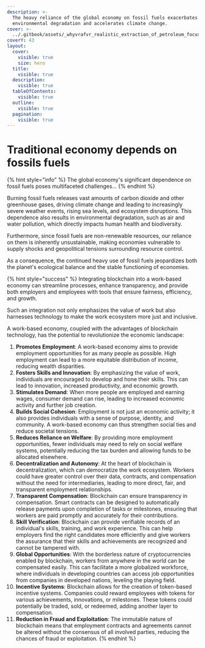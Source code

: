 ```yaml
---
description: >-
  The heavy reliance of the global economy on fossil fuels exacerbates
  environmental degradation and accelerates climate change.
cover: >-
  ../.gitbook/assets/_whyvrafvr_realistic_extraction_of_petroleum_focus_on_pumps_oil_35f32604-e4d0-4b75-a7f7-b178994e3951.png
coverY: 43
layout:
  cover:
    visible: true
    size: hero
  title:
    visible: true
  description:
    visible: true
  tableOfContents:
    visible: true
  outline:
    visible: true
  pagination:
    visible: true
---
```


# Traditional economy depends on fossils fuels

{% hint style="info" %}
The global economy's significant dependence on fossil fuels poses multifaceted challenges...
{% endhint %}

Burning fossil fuels releases vast amounts of carbon dioxide and other greenhouse gases, driving climate change and leading to increasingly severe weather events, rising sea levels, and ecosystem disruptions. This dependence also results in environmental degradation, such as air and water pollution, which directly impacts human health and biodiversity.

Furthermore, since fossil fuels are non-renewable resources, our reliance on them is inherently unsustainable, making economies vulnerable to supply shocks and geopolitical tensions surrounding resource control.&#x20;

As a consequence, the continued heavy use of fossil fuels jeopardizes both the planet's ecological balance and the stable functioning of economies.

{% hint style="success" %}
Integrating blockchain into a work-based economy can streamline processes, enhance transparency, and provide both employers and employees with tools that ensure fairness, efficiency, and growth.&#x20;

Such an integration not only emphasizes the value of work but also harnesses technology to make the work ecosystem more just and inclusive.

A work-based economy, coupled with the advantages of blockchain technology, has the potential to revolutionize the economic landscape:

1. **Promotes Employment**: A work-based economy aims to provide employment opportunities for as many people as possible. High employment can lead to a more equitable distribution of income, reducing wealth disparities.
2. **Fosters Skills and Innovation**: By emphasizing the value of work, individuals are encouraged to develop and hone their skills. This can lead to innovation, increased productivity, and economic growth.
3. **Stimulates Demand**: When more people are employed and earning wages, consumer demand can rise, leading to increased economic activity and further job creation.
4. **Builds Social Cohesion**: Employment is not just an economic activity; it also provides individuals with a sense of purpose, identity, and community. A work-based economy can thus strengthen social ties and reduce societal tensions.
5. **Reduces Reliance on Welfare**: By providing more employment opportunities, fewer individuals may need to rely on social welfare systems, potentially reducing the tax burden and allowing funds to be allocated elsewhere.
6. **Decentralization and Autonomy**: At the heart of blockchain is decentralization, which can democratize the work ecosystem. Workers could have greater control over their data, contracts, and compensation without the need for intermediaries, leading to more direct, fair, and transparent employment relationships.
7. **Transparent Compensation**: Blockchain can ensure transparency in compensation. Smart contracts can be designed to automatically release payments upon completion of tasks or milestones, ensuring that workers are paid promptly and accurately for their contributions.
8. **Skill Verification**: Blockchain can provide verifiable records of an individual's skills, training, and work experience. This can help employers find the right candidates more efficiently and give workers the assurance that their skills and achievements are recognized and cannot be tampered with.
9. **Global Opportunities**: With the borderless nature of cryptocurrencies enabled by blockchain, workers from anywhere in the world can be compensated easily. This can facilitate a more globalized workforce, where individuals in developing countries can access job opportunities from companies in developed nations, leveling the playing field.
10. **Incentive Systems**: Blockchain allows for the creation of token-based incentive systems. Companies could reward employees with tokens for various achievements, innovations, or milestones. These tokens could potentially be traded, sold, or redeemed, adding another layer to compensation.
11. **Reduction in Fraud and Exploitation**: The immutable nature of blockchain means that employment contracts and agreements cannot be altered without the consensus of all involved parties, reducing the chances of fraud or exploitation.
{% endhint %}
